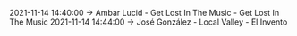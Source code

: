 2021-11-14 14:40:00 -> Ambar Lucid - Get Lost In The Music - Get Lost In The Music
2021-11-14 14:44:00 -> José González - Local Valley - El Invento
